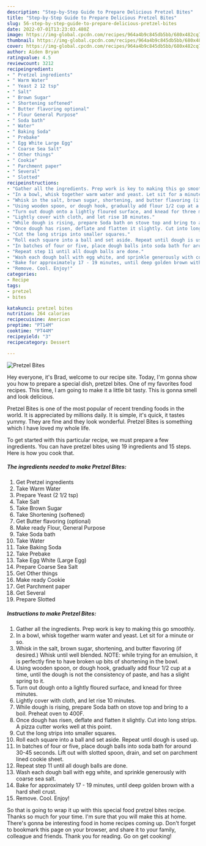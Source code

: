 ```yaml
---
description: "Step-by-Step Guide to Prepare Delicious Pretzel Bites"
title: "Step-by-Step Guide to Prepare Delicious Pretzel Bites"
slug: 56-step-by-step-guide-to-prepare-delicious-pretzel-bites
date: 2022-07-01T13:23:03.480Z
image: https://img-global.cpcdn.com/recipes/964a4b9c845db5bb/680x482cq70/pretzel-bites-recipe-main-photo.jpg
thumbnail: https://img-global.cpcdn.com/recipes/964a4b9c845db5bb/680x482cq70/pretzel-bites-recipe-main-photo.jpg
cover: https://img-global.cpcdn.com/recipes/964a4b9c845db5bb/680x482cq70/pretzel-bites-recipe-main-photo.jpg
author: Aiden Bryan
ratingvalue: 4.5
reviewcount: 3212
recipeingredient:
- " Pretzel ingredients"
- " Warm Water"
- " Yeast 2 12 tsp"
- " Salt"
- " Brown Sugar"
- " Shortening softened"
- " Butter flavoring optional"
- " Flour General Purpose"
- " Soda bath"
- " Water"
- " Baking Soda"
- " Prebake"
- " Egg White Large Egg"
- " Coarse Sea Salt"
- " Other things"
- " Cookie"
- " Parchment paper"
- " Several"
- " Slotted"
recipeinstructions:
- "Gather all the ingredients. Prep work is key to making this go smoothly."
- "In a bowl, whisk together warm water and yeast. Let sit for a minute or so."
- "Whisk in the salt, brown sugar, shortening, and butter flavoring (if desired.) Whisk until well blended. NOTE: while trying for an emulsion, it is perfectly fine to have broken up bits of shortening in the bowl."
- "Using wooden spoon, or dough hook, gradually add flour 1/2 cup at a time, until the dough is not the consistency of paste, and has a slight spring to it."
- "Turn out dough onto a lightly floured surface, and knead for three minutes."
- "Lightly cover with cloth, and let rise 10 minutes."
- "While dough is rising, prepare Soda bath on stove top and bring to a boil. Preheat oven to 400F."
- "Once dough has risen, deflate and flatten it slightly. Cut into long strips. A pizza cutter works well at this point."
- "Cut the long strips into smaller squares."
- "Roll each square into a ball and set aside. Repeat until dough is used up."
- "In batches of four or five, place dough balls into soda bath for around 30-45 seconds. Lift out with slotted spoon, drain, and set on parchment lined cookie sheet."
- "Repeat step 11 until all dough balls are done."
- "Wash each dough ball with egg white, and sprinkle generously with coarse sea salt."
- "Bake for approximately 17 - 19 minutes, until deep golden brown with a hard shell crust."
- "Remove. Cool. Enjoy!"
categories:
- Recipe
tags:
- pretzel
- bites

katakunci: pretzel bites 
nutrition: 264 calories
recipecuisine: American
preptime: "PT14M"
cooktime: "PT44M"
recipeyield: "3"
recipecategory: Dessert

---
```



![Pretzel Bites](https://img-global.cpcdn.com/recipes/964a4b9c845db5bb/680x482cq70/pretzel-bites-recipe-main-photo.jpg)

Hey everyone, it's Brad, welcome to our recipe site. Today, I'm gonna show you how to prepare a special dish, pretzel bites. One of my favorites food recipes. This time, I am going to make it a little bit tasty. This is gonna smell and look delicious.

Pretzel Bites is one of the most popular of recent trending foods in the world. It is appreciated by millions daily. It is simple, it's quick, it tastes yummy. They are fine and they look wonderful. Pretzel Bites is something which I have loved my whole life.




To get started with this particular recipe, we must prepare a few ingredients. You can have pretzel bites using 19 ingredients and 15 steps. Here is how you cook that.

<!--inarticleads1-->

##### The ingredients needed to make Pretzel Bites:

1. Get  Pretzel ingredients
1. Take  Warm Water
1. Prepare  Yeast (2 1/2 tsp)
1. Take  Salt
1. Take  Brown Sugar
1. Take  Shortening (softened)
1. Get  Butter flavoring (optional)
1. Make ready  Flour, General Purpose
1. Take  Soda bath
1. Take  Water
1. Take  Baking Soda
1. Take  Prebake
1. Take  Egg White (Large Egg)
1. Prepare  Coarse Sea Salt
1. Get  Other things
1. Make ready  Cookie
1. Get  Parchment paper
1. Get  Several
1. Prepare  Slotted




<!--inarticleads2-->

##### Instructions to make Pretzel Bites:

1. Gather all the ingredients. Prep work is key to making this go smoothly.
1. In a bowl, whisk together warm water and yeast. Let sit for a minute or so.
1. Whisk in the salt, brown sugar, shortening, and butter flavoring (if desired.) Whisk until well blended. NOTE: while trying for an emulsion, it is perfectly fine to have broken up bits of shortening in the bowl.
1. Using wooden spoon, or dough hook, gradually add flour 1/2 cup at a time, until the dough is not the consistency of paste, and has a slight spring to it.
1. Turn out dough onto a lightly floured surface, and knead for three minutes.
1. Lightly cover with cloth, and let rise 10 minutes.
1. While dough is rising, prepare Soda bath on stove top and bring to a boil. Preheat oven to 400F.
1. Once dough has risen, deflate and flatten it slightly. Cut into long strips. A pizza cutter works well at this point.
1. Cut the long strips into smaller squares.
1. Roll each square into a ball and set aside. Repeat until dough is used up.
1. In batches of four or five, place dough balls into soda bath for around 30-45 seconds. Lift out with slotted spoon, drain, and set on parchment lined cookie sheet.
1. Repeat step 11 until all dough balls are done.
1. Wash each dough ball with egg white, and sprinkle generously with coarse sea salt.
1. Bake for approximately 17 - 19 minutes, until deep golden brown with a hard shell crust.
1. Remove. Cool. Enjoy!




So that is going to wrap it up with this special food pretzel bites recipe. Thanks so much for your time. I'm sure that you will make this at home. There's gonna be interesting food in home recipes coming up. Don't forget to bookmark this page on your browser, and share it to your family, colleague and friends. Thank you for reading. Go on get cooking!

